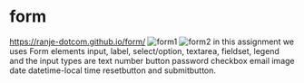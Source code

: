 # form
https://ranje-dotcom.github.io/form/
![form1](https://github.com/ranje-dotcom/form/assets/110253814/18de90d4-d4bf-4435-a90f-6fd361b578ed)
![form2](https://github.com/ranje-dotcom/form/assets/110253814/a2855a7c-a069-435c-8a29-0f09f4c6b026)
 in this assignment we uses Form elements input, label, select/option, textarea, fieldset, legend and the input types are  text number button  password  checkbox email image  date  datetime-local time resetbutton and submitbutton.

